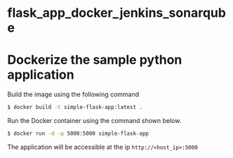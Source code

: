 # flask_app_docker_jenkins_sonarqube
# Dockerize the sample python application

Build the image using the following command

```bash
$ docker build -t simple-flask-app:latest .
```

Run the Docker container using the command shown below.

```bash
$ docker run -d -p 5000:5000 simple-flask-app
```

The application will be accessible at the ip `http://<host_ip>:5000`
